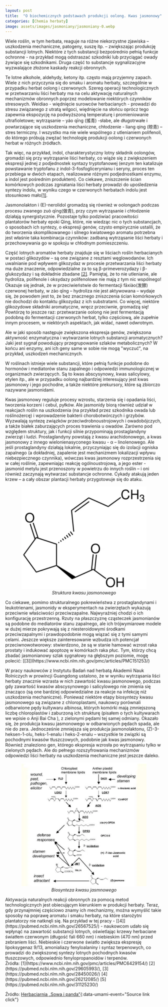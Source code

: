 ```yaml
---
layout: post
title:  "O biochemicznych podstawach produkcji oolong. Kwas jasmonowy"
categories: [Chemia herbaty]
image: assets/images/jasmoniany/jasmoniany-0.webp
---
```

Wiele roślin, w tym herbata, reaguje na różne niekorzystne zjawiska – uszkodzenia mechaniczne, patogeny, suszę itp. – zwiększając produkcję substancji lotnych. Niektóre z tych substancji bezpośrednio pełnią funkcje ochronne - na przykład mogą odstraszać szkodniki lub przyciągać owady żywiące się szkodnikami. Druga część to substancje sygnalizacyjne wyzwalające złożone kaskady reakcji obronnych.

Te lotne alkohole, aldehydy, ketony itp. często mają przyjemny zapach. Wiele z nich przyczynia się do smaku i aromatu herbaty, szczególnie w przypadku herbat oolong i czerwonych. Szereg operacji technologicznych w przetwarzaniu liści herbaty ma na celu aktywację naturalnych mechanizmów obronnych poprzez modelowanie niektórych czynników stresowych. Weidiao - więdnięcie surowców herbacianych - prowadzi do stresu związanego z utratą wilgoci, więdnięcie na słońcu oprócz tego zapewnia ekspozycję na podwyższoną temperaturę i promieniowanie ultrafioletowe; wytrząsanie – yáo qīng (搖青) -słabe, ale długotrwałe i powtarzające się uszkodzenia mechaniczne, chłodzenie - liang qing (晾青) – stres termiczny. I wszystko ma nie wiele wspólnego z utlenianiem polifenoli, do którego próbują zwężać technologię produkcji oolong i czerwonych herbat w różnych źródłach.

Tak więc, na przykład, indol, charakterystyczny lotny składnik oolongów, gromadzi się przy  wytrząsanie liści herbaty, co wiąże się z zwiększeniem ekspresji jednej z podjednostek syntazy tryptofanowej (enzym ten katalizuje powstawanie tryptofanu z indol-3-fosfoglicerynianu i seryny, proces ten przebiega w dwóch etapach, realizowane różnymi podjednostkami enzymu, a indol jest pośrednim produktem). Co ciekawe, zniszczenie ścian komórkowych podczas zgniatania liści herbaty prowadzi do upośledzenia syntezy indolu, w wyniku czego w czerwonych herbatach indolu jest stosunkowo mało[[1]](https://pubmed.ncbi.nlm.nih.gov/27263428/).

Jasmonolakton i (E)-nerolidol gromadzą się również w oolongach podczas procesu zwanego zuò qīng(做青), przy czym wytrząsanie i chłodzenie działają synergistycznie. Pozostaje tylko podziwiać pracowitości plantatorów herbaty epoki Qing, które, nie wiedząc nic o tych substancjach, o sposobach ich syntezy, o ekspresji genów, czysto empirycznie ustalili, że do tworzenia skomplikowanego i silnego kwiatowego aromatu potrzebna jest właśnie taka kombinacja czynników: zadbaną wytrząsanie liści herbaty i przechowywania go w spokoju w chłodnym pomieszczeniu.

Część lotnych aromatów herbaty znajduje się w liściach roślin herbacianych w postaci glikozydów – są one związane z resztami węglowodanów. Ich uwalnianie pod wpływem glikozydaz w procesie przetwarzania liści herbaty ma duże znaczenie, odpowiedzialne za to są β-primeverozydazy i β-glukozydazy i są dokładnie zbadane [[2]](https://pubmed.ncbi.nlm.nih.gov/28528101/). Pamiętaj, że to nie utlenianie, ale hydroliza, polifenole i oksydazy polifenolowe nie mają z tym nic wspólnego! Okazuje się jednak, że w przeciwieństwie do fermentacji fāxiào(发酵) czerwonej herbaty, w zào qīng – hydroliza nie jest aktywowana – wydaje się, że powodem jest to, że bez znacznego zniszczenia ścian komórkowych nie dochodzi do kontaktu glikozydaz z ich substratami. Co więcej, niektóre glikozydowe składniki aromatyczne, wręcz przeciwnie, gromadzą się! Powtórzę to jeszcze raz: przetwarzanie oolong nie jest fermentacją podobną do fermentacji czerwonych herbat, tylko częściową, ale zupełnie innym procesem, w niektórych aspektach, jak widać, nawet odwrotnym.

Ale w jaki sposób następuje zwiększona ekspresja genów, zwiększona aktywność enzymatyczna i wytwarzanie lotnych substancji aromatycznych? Jaki jest sygnał powodujący przegrupowanie szlaków metabolicznych? W końcu ani enzymy, ani ich geny same w sobie nie mogą "wyczuć", na przykład, uszkodzeń mechanicznych.

W roślinach istnieje wiele substancji, które pełnią funkcje podobne do hormonów i mediatorów stanu zapalnego i odpowiedzi immunologicznej w organizmach zwierzęcych. Są to kwas abscysynowy, kwas salicylowy, etylen itp., ale w przypadku oolong najbardziej interesujący jest kwas jasmonowy i jego pochodne, a także niektóre prekursory, które są zbiorczo nazywane jasmonidami.

Kwas jasmonowy reguluje procesy wzrostu, starzenia się i opadania liści, tworzenia korzeni i cebul, pyłków. Ale jasmonidy biorą również udział w reakcjach roślin na uszkodzenia (na przykład przez szkodnika owada lub roślinożercę) i wprowadzenie bakterii chorobotwórczych i grzybów. Wyzwalają syntezę związków przeciwdrobnoustrojowych i owadobójczych, a także białek zaburzających proces trawienia u owadów. Zarówno pod względem struktury, jak i funkcji silnie przypominają prostaglandyny zwierząt i ludzi. Prostaglandyny powstają z kwasu arachidonowego, a kwas jasmonowy z innego wielonienasyconego kwasu - α – linolenowego. Ale jeśli prostaglandyny działają lokalnie, przyczyniając się do izolacji ogniska zapalnego (a dokładniej, zapalenie jest mechanizmem lokalizacji wpływu niebezpiecznego czynnika), wówczas kwas jasmonowy rozprzestrzenia się w całej roślinie, zapewniając reakcję ogólnoustrojową, a jego ester - jasmonid metylu jest przenoszony w powietrzu do innych roślin – i oni również zaczynają wytwarzać substancje ochronne. Cykady atakują jeden krzew – a cały obszar plantacji herbaty przygotowuje się do ataku.

<p align="center">
  <img alt="kwas_jasmonowy" src="/assets/images/jasmoniany/jasmoniany-0.webp" width="400">
  <br>
    <em><i>Struktura kwasu jasmonowego </i></em>
</p>
Co ciekawe, pomimo strukturalnego pokrewieństwa z prostaglandynami i leukotrienami, jasmonidy w eksperymentach na zwierzętach wykazują przeciwnie właściwości przeciwzapalne. Najwyraźniej chodzi o ich konfigurację przestrzenną. Rzuty na płaszczyznę cząsteczek jasmonianów są podobne do mediatorów stanu zapalnego, ale ich trójwymiarowe modele w dużej mierze pokrywają się z niesteroidowymi środkami przeciwzapalnymi i prawdopodobnie mogą wiązać się z tymi samymi celami. Jeszcze większe zainteresowanie wzbudza ich potencjał przeciwnowotworowy: stwierdzono, że są w stanie hamować wzrost raka prostaty i indukować apoptozę w komórkach raka płuc. Tym, którzy chcą zbadać jasmonianowy szlak sygnałowy na głębszym poziomie, mogę polecić: [[3]](https://www.ncbi.nlm.nih.gov/pmc/articles/PMC151253/)

W pracy naukowców z Instytutu Badań nad herbatą Akademii Nauk Rolniczych w prowincji Guangdong ustalono, że w wyniku wytrząsania liści herbaty znacznie wzrasta w nich zawartość kwasu jasmonowego, podczas gdy zawartość kwasów abscysynowego i salicylowego nie zmienia się znacząco (są one bardziej odpowiedzialne za reakcje na infekcję niż uszkodzenia mechaniczne). Ponieważ niektóre etapy biosyntezy kwasu jasmonowego są związane z chloroplastami, naukowcy porównali odbarwione pędy kultywaru albinosa, których komórki mają zmniejszoną liczbę chloroplastów i zaburzoną ich strukturę (pisałem o tych kultywarach we wpisie o Anji Bai Cha ), z zielonymi pędami tej samej odmiany. Okazało się, że produkcja kwasu jasmonowego w odbarwionych pędach spada, ale nie do zera. Jednocześnie zmniejsza się produkcja jasmonolaktonu, (Z)-3-heksen-1-olu, heks-1-enalu i heks-2-enalu – wszystkie te związki są pochodnymi kwasów tłuszczowych, podobnie jak kwas jasmonowy. Również znaleziono gen, którego ekspresja wzrosła po wytrząsaniu tylko w zielonych pędach. Ale do pełnego rozszyfrowania mechanizmów odpowiedzi liści herbaty na uszkodzenia mechaniczne jest jeszcze daleko.
<p align="center">
  <img alt="kwas_jasmonowy" src="/assets/images/jasmoniany/jasmoniany-1.webp" width="400">
  <br>
    <em><i>Biosynteza kwasu jasmnowego </i></em>
</p>
Aktywacja naturalnych reakcji obronnych za pomocą metod technologicznych jest obiecującym kierunkiem w produkcji herbaty. Teraz, gdy przynajmniej częściowo znamy ich mechanizmy, można wymyślić takie sposoby na poprawę aromatu i smaku herbaty, na które starożytni plantatorzy nie natknęli się. Na przykład w tej pracy - [[4]](https://pubmed.ncbi.nlm.nih.gov/26567525/) - naukowcom udało się wpłynąć na zawartość substancji lotnych, oświetlając krzewy herbaciane światłem czerwonym (długość fali 660 nm) i niebieskim (470 nm) przed zebraniem liści. Niebieskie i czerwone światło zwiększa ekspresję lipoksygenaz 9/13, amonialiazy fenyloalaniny i syntaz terpenowych, co prowadzi do zwiększonej syntezy lotnych pochodnych kwasów tłuszczowych, odpowiednio fenylopropanoidów i terpenów.
<br>
Źródła: 
[1](https://www.ncbi.nlm.nih.gov/pmc/articles/PMC6429154/)
[2](https://pubmed.ncbi.nlm.nih.gov/29605993/), [3](https://pubmed.ncbi.nlm.nih.gov/28450026/)
[4](https://pubmed.ncbi.nlm.nih.gov/26212085/)
[5](https://pubmed.ncbi.nlm.nih.gov/31125230/)


Źródło: [Herbaciarnia „Sowa i panda”](https://vk.com/club47905050){:data-umami-event="Source link click"}
